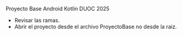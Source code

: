 Proyecto Base Android Kotlin DUOC 2025
- Revisar las ramas.
- Abrir el proyecto desde el archivo ProyectoBase no desde la raiz.
